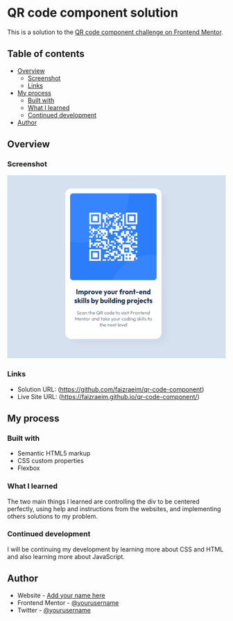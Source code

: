# QR code component solution

This is a solution to the [QR code component challenge on Frontend Mentor](https://www.frontendmentor.io/challenges/qr-code-component-iux_sIO_H). 

## Table of contents

- [Overview](#overview)
  - [Screenshot](#screenshot)
  - [Links](#links)
- [My process](#my-process)
  - [Built with](#built-with)
  - [What I learned](#what-i-learned)
  - [Continued development](#continued-development)
- [Author](#author)

## Overview

### Screenshot

![](./screenshot.png)

### Links

- Solution URL: (https://github.com/faizraeim/qr-code-component)
- Live Site URL: (https://faizraeim.github.io/qr-code-component/)

## My process

### Built with

- Semantic HTML5 markup
- CSS custom properties
- Flexbox

### What I learned

The two main things I learned are controlling the div to be centered perfectly, using help and instructions from the websites, and implementing others solutions to my problem.

### Continued development

I will be continuing my development by learning more about CSS and HTML and also learning more about JavaScript.

## Author

- Website - [Add your name here](https://www.faizey.co)
- Frontend Mentor - [@yourusername](https://www.frontendmentor.io/profile/faizraeim)
- Twitter - [@yourusername](https://www.twitter.com/faizraeim)
